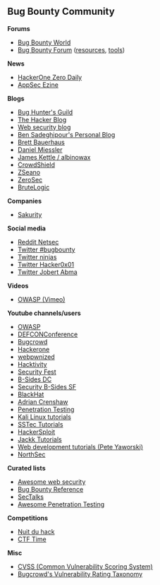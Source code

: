 ## Bug Bounty Community

**Forums**

- [Bug Bounty World](https://bugbountyworld.com/)
- [Bug Bounty Forum](https://bugbountyforum.com/) ([resources](https://bugbountyforum.com/resources/), [tools](https://bugbountyforum.com/tools/))

**News**
- [HackerOne Zero Daily](https://www.hackerone.com/zerodaily)
- [AppSec Ezine](https://github.com/Simpsonpt/AppSecEzine)

**Blogs**

- [Bug Hunter's Guild](http://blog.bountyhuntersguild.com/)
- [The Hacker Blog](https://thehackerblog.com/) 
- [Web security blog](https://labs.detectify.com/)
- [Ben Sadeghipour's Personal Blog](http://nahamsec.com/)
- [Brett Bauerhaus](https://buer.haus/)
- [Daniel Miessler](https://danielmiessler.com/)
- [James Kettle / albinowax](http://albinowax.skeletonscribe.net/)
- [CrowdShield](https://crowdshield.com/blog.php)
- [ZSeano](https://zseano.com/)
- [ZeroSec](https://blog.zsec.uk/)
- [BruteLogic](https://brutelogic.com.br/blog/)

**Companies**
- [Sakurity](https://sakurity.com/)

**Social media**
- [Reddit Netsec](https://www.reddit.com/r/netsec/)
- [Twitter #bugbounty](https://twitter.com/search?q=%23bugbounty&src=typd)
- [Twitter ninjas](https://twitter.com/Jhaddix/lists/bninjas)
- [Twitter Hacker0x01](https://twitter.com/Hacker0x01)
- [Twitter Jobert Abma](https://twitter.com/jobertabma/)

**Videos**
- [OWASP (Vimeo)](https://vimeo.com/owasp)

**Youtube channels/users**
- [OWASP](https://www.youtube.com/user/OWASPGLOBAL)
- [DEFCONConference](https://www.youtube.com/user/DEFCONConference)
- [Bugcrowd](https://www.youtube.com/channel/UCo1NHk_bgbAbDBc4JinrXww)
- [Hackerone](https://www.youtube.com/channel/UCsgzmECky2Q9lQMWzDwMhYw)
- [webpwnized](https://www.youtube.com/user/webpwnized)
- [Hacktivity](https://www.youtube.com/channel/UC71Pa-YHA32hYPKTRjZgbXw)
- [Security Fest](https://www.youtube.com/channel/UCByLDp7r7gHGoO7yYMYFeWQ)
- [B-Sides DC](https://www.youtube.com/channel/UCVImyGhRATNFGPmJfxaq1dw)
- [Security B-Sides SF](https://www.youtube.com/channel/UCWemrSP6Aba171jXReCz_Qg)
- [BlackHat](https://www.youtube.com/channel/UCJ6q9Ie29ajGqKApbLqfBOg)
- [Adrian Crenshaw](https://www.youtube.com/user/irongeek)
- [Penetration Testing](https://www.youtube.com/channel/UCEIOXb213JZK61VNZnJ_RyA)
- [Kali Linux tutorials](https://www.youtube.com/user/kalinuxx)
- [SSTec Tutorials](https://www.youtube.com/channel/UCHvUTfxL_9bNQgqzekPWHtg)
- [HackerSploit](https://www.youtube.com/channel/UC0ZTPkdxlAKf-V33tqXwi3Q)
- [Jackk Tutorials](https://www.youtube.com/user/JackkTutorials)
- [Web development tutorials (Pete Yaworski)](https://www.youtube.com/user/yaworsk1)
- [NorthSec](https://www.youtube.com/channel/UCqVhMzTdQK5VAosAGkMtpJw/videos)

**Curated lists**
- [Awesome web security](https://github.com/qazbnm456/awesome-web-security)
- [Bug Bounty Reference](https://github.com/ngalongc/bug-bounty-reference)
- [SecTalks](https://github.com/PaulSec/awesome-sec-talks)
- [Awesome Penetration Testing](https://github.com/enaqx/awesome-pentest)

**Competitions**
- [Nuit du hack](https://nuitduhack.com/en)
- [CTF Time](https://ctftime.org/)

**Misc**
- [CVSS (Common Vulnerability Scoring System)](https://www.first.org/cvss/)
- [Bugcrowd's Vulnerability Rating Taxonomy](https://bugcrowd.com/vulnerability-rating-taxonomy)
